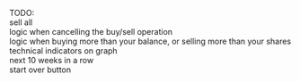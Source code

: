 TODO:<br>
sell all<br>
logic when cancelling the buy/sell operation<br>
logic when buying more than your balance, or selling more than your shares<br>
technical indicators on graph<br>
next 10 weeks in a row<br>
start over button<br>
<br>
